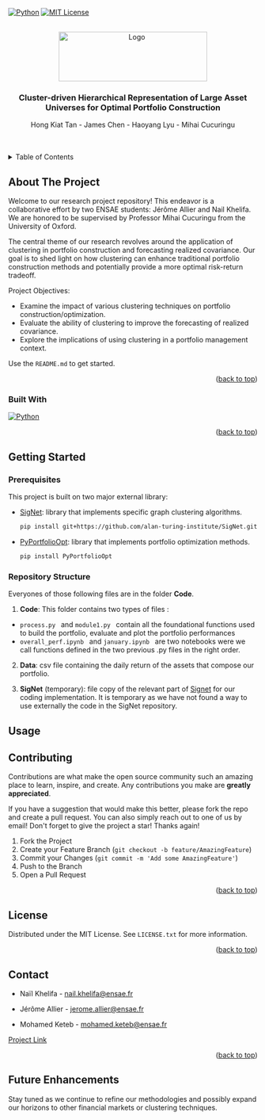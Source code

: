 <!-- Improved compatibility of back to top link: See: https://github.com/othneildrew/Best-README-Template/pull/73 -->
<a name="readme-top"></a>
<!--
*** Thanks for checking out the Best-README-Template. If you have a suggestion
*** that would make this better, please fork the repo and create a pull request
*** or simply open an issue with the tag "enhancement".
*** Don't forget to give the project a star!
*** Thanks again! Now go create something AMAZING! :D
-->



<!-- PROJECT SHIELDS -->
<!--
*** I'm using markdown "reference style" links for readability.
*** Reference links are enclosed in brackets [ ] instead of parentheses ( ).
*** See the bottom of this document for the declaration of the reference variables
*** for contributors-url, forks-url, etc. This is an optional, concise syntax you may use.
*** https://www.markdownguide.org/basic-syntax/#reference-style-links
-->
[![Python][Python.js]][Python-url]
[![MIT License][license-shield]][license-url]



<!-- PROJECT LOGO -->
<br />
<div align="center">
  <a>
    <img src="https://upload.wikimedia.org/wikipedia/commons/9/9d/University_of_California%2C_Los_Angeles_logo.png" alt="Logo" width="300" height="100">
  </a>

  <h3 align="center">Cluster-driven Hierarchical Representation of Large Asset Universes for Optimal Portfolio Construction</h3>

  <p align="center">
    Hong Kiat Tan - James Chen - Haoyang Lyu - Mihai Cucuringu
    <br />
    <br />
    <br />
  </p>
</div>



<!-- TABLE OF CONTENTS -->
<details>
  <summary>Table of Contents</summary>
  <ol>
    <li>
      <a href="#about-the-project">About The Project</a>
    </li>
    <li>
      <a href="#getting-started">Getting Started</a>
      <ul>
        <li><a href="#prerequisites">Prerequisites</a></li>
        <li><a href="#Repository Structure">Repository structure</a></li>
      </ul>
    </li>
    <li><a href="#usage">Usage</a></li>
    <li><a href="#contributing">Contributing</a></li>
    <li><a href="#license">License</a></li>
    <li><a href="#contact">Contact</a></li>
    <li><a href="#Future Enhancements">Acknowledgments</a></li>
  </ol>
</details>



<!-- ABOUT THE PROJECT -->
## About The Project

Welcome to our research project repository! This endeavor is a collaborative effort by two ENSAE students: Jérôme Allier and Nail Khelifa. We are honored to be supervised by Professor Mihai Cucuringu from the University of Oxford.

The central theme of our research revolves around the application of clustering in portfolio construction and forecasting realized covariance. Our goal is to shed light on how clustering can enhance traditional portfolio construction methods and potentially provide a more optimal risk-return tradeoff.

Project Objectives:

* Examine the impact of various clustering techniques on portfolio construction/optimization.
* Evaluate the ability of clustering to improve the forecasting of realized covariance.
* Explore the implications of using clustering in a portfolio management context.

Use the `README.md` to get started.

<p align="right">(<a href="#readme-top">back to top</a>)</p>


### Built With


[![Python][Python.js]][Python-url]

<p align="right">(<a href="#readme-top">back to top</a>)</p>



<!-- GETTING STARTED -->
## Getting Started

### Prerequisites

This project is built on two major external library:
* [SigNet](https://github.com/alan-turing-institute/SigNet): library that implements specific graph clustering algorithms.
  ```sh
  pip install git+https://github.com/alan-turing-institute/SigNet.git
  ```

* [PyPortfolioOpt](): library that implements portfolio optimization methods.
  ```sh
  pip install PyPortfolioOpt
  ```

### Repository Structure

Everyones of those following files are in the folder **Code**.

1. **Code**: This folder contains two types of files :
* ```process.py ``` and ```module1.py ```  contain all the foundational functions used to build the portfolio, evaluate and plot the portfolio performances
* ```overall_perf.ipynb ``` and ```january.ipynb ``` are two notebooks were we call functions defined in the two previous .py files in the right order.


2. **Data**: csv file containing the daily return of the assets that compose our portfolio.

3. **SigNet** (temporary): file copy of the relevant part of [Signet](https://github.com/alan-turing-institute/SigNet) for our coding implementation. It is temporary as we have not found a way to use externally the code in the SigNet repository.

<!-- ### Installation

_Below is an example of how you can instruct your audience on installing and setting up your app. This template doesn't rely on any external dependencies or services._

1. Get a free API Key at [https://example.com](https://example.com)
2. Clone the repo
   ```sh
   git clone https://github.com/your_username_/Project-Name.git
   ```
3. Install NPM packages
   ```sh
   npm install
   ```
4. Enter your API in `config.js`
   ```js
   const API_KEY = 'ENTER YOUR API';
   ```

<p align="right">(<a href="#readme-top">back to top</a>)</p> -->



<!-- USAGE EXAMPLES -->
## Usage



<!-- CONTRIBUTING -->
## Contributing

Contributions are what make the open source community such an amazing place to learn, inspire, and create. Any contributions you make are **greatly appreciated**.

If you have a suggestion that would make this better, please fork the repo and create a pull request. You can also simply reach out to one of us by email!
Don't forget to give the project a star! Thanks again!

1. Fork the Project
2. Create your Feature Branch (`git checkout -b feature/AmazingFeature`)
3. Commit your Changes (`git commit -m 'Add some AmazingFeature'`)
4. Push to the Branch
5. Open a Pull Request

<p align="right">(<a href="#readme-top">back to top</a>)</p>



<!-- LICENSE -->
## License

Distributed under the MIT License. See `LICENSE.txt` for more information.

<p align="right">(<a href="#readme-top">back to top</a>)</p>



<!-- CONTACT -->
## Contact

- Naïl Khelifa - nail.khelifa@ensae.fr

- Jérôme Allier - jerome.allier@ensae.fr

- Mohamed Keteb - mohamed.keteb@ensae.fr

[Project Link](https://github.com/MohamedKeteb/Portfolio_clustering_project/)

<p align="right">(<a href="#readme-top">back to top</a>)</p>



<!-- ACKNOWLEDGMENTS -->
## Future Enhancements

Stay tuned as we continue to refine our methodologies and possibly expand our horizons to other financial markets or clustering techniques.



<!-- MARKDOWN LINKS & IMAGES -->
<!-- https://www.markdownguide.org/basic-syntax/#reference-style-links -->
[contributors-shield]: https://img.shields.io/github/contributors/othneildrew/Best-README-Template.svg?style=for-the-badge
[contributors-url]: https://github.com/othneildrew/Best-README-Template/graphs/contributors
[forks-shield]: https://img.shields.io/github/forks/othneildrew/Best-README-Template.svg?style=for-the-badge
[forks-url]: https://github.com/othneildrew/Best-README-Template/network/members
[stars-shield]: https://img.shields.io/github/stars/othneildrew/Best-README-Template.svg?style=for-the-badge
[stars-url]: https://github.com/othneildrew/Best-README-Template/stargazers
[issues-shield]: https://img.shields.io/github/issues/othneildrew/Best-README-Template.svg?style=for-the-badge
[issues-url]: https://github.com/othneildrew/Best-README-Template/issues
[license-shield]: https://img.shields.io/github/license/othneildrew/Best-README-Template.svg?style=for-the-badge
[license-url]: https://github.com/othneildrew/Best-README-Template/blob/master/LICENSE.txt
[linkedin-shield]: https://img.shields.io/badge/-LinkedIn-black.svg?style=for-the-badge&logo=linkedin&colorB=555
[linkedin-url]: www.linkedin.com/in/naïl-khelifa-581665220
[ENSAE-logo]: images/screenshot.png
[Python.js]: https://img.shields.io/badge/Python-3776AB?style=for-the-badge&logo=python&logoColor=white
[Python-url]: https://www.python.org/

